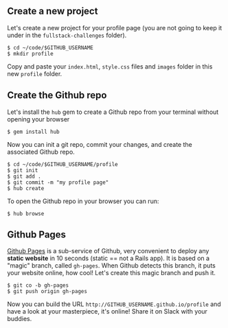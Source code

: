 ## Create a new project

Let's create a new project for your profile page (you are not going to keep it under in the `fullstack-challenges` folder).


```
$ cd ~/code/$GITHUB_USERNAME
$ mkdir profile
```

Copy and paste your `index.html`, `style.css` files and `images` folder in this new `profile` folder.


## Create the Github repo

Let's install the `hub` gem to create a Github repo from your terminal without opening your browser

```
$ gem install hub
```

Now you can init a git repo, commit your changes, and create the associated Github repo.

```
$ cd ~/code/$GITHUB_USERNAME/profile
$ git init
$ git add .
$ git commit -m "my profile page"
$ hub create
```

To open the Github repo in your browser you can run:

```
$ hub browse
```

## Github Pages

[Github Pages](https://pages.github.com/) is a sub-service of Github, very convenient to deploy any **static website** in 10 seconds (static == not a Rails app). It is based on a "magic" branch, called `gh-pages`. When Github detects this branch, it puts your website online, how cool! Let's create this magic branch and push it.

```
$ git co -b gh-pages
$ git push origin gh-pages
```

Now you can build the URL `http://GITHUB_USERNAME.github.io/profile` and have a look at your masterpiece, it's online! Share it on Slack with your buddies.
